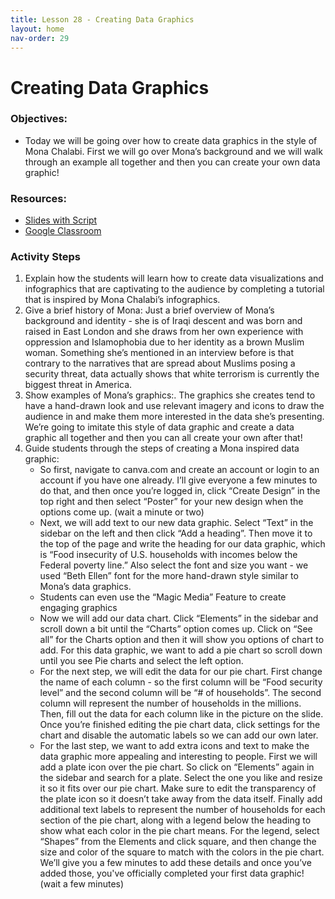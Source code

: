 ```yaml
---
title: Lesson 28 - Creating Data Graphics 
layout: home
nav-order: 29
---
```


# Creating Data Graphics 

### Objectives:
- Today we will be going over how to create data graphics in the style of Mona Chalabi. First we will go over Mona’s background and we will walk through an example all together and then you can create your own data graphic!

### Resources:

- <a href = "https://drive.google.com/file/d/1Fda2GndDaK2dsMJ_VVad4CXNDm1qxgy4/view?usp=drive_link"> Slides with Script </a>
- <a href = "https://classroom.google.com/u/0/w/Njk0MDcwMTM3ODU5/tc/Njk1MDc3NDQwMDc4"> Google Classroom </a>

### Activity Steps

1. Explain how the students will learn how to create data visualizations and infographics that are captivating to the audience by completing a tutorial that is inspired by Mona Chalabi’s infographics. 
2. Give a brief history of Mona: Just a brief overview of Mona’s background and identity - she is of Iraqi descent and was born and raised in East London and she draws from her own experience with oppression and Islamophobia due to her identity as a brown Muslim woman. Something she’s mentioned in an interview before is that contrary to the narratives that are spread about Muslims posing a security threat, data actually shows that white terrorism is currently the biggest threat in America.
3. Show examples of Mona’s graphics:. The graphics she creates tend to have a hand-drawn look and use relevant imagery and icons to draw the audience in and make them more interested in the data she’s presenting. We’re going to imitate this style of data graphic and create a data graphic all together and then you can all create your own after that!
4.  Guide students through the steps of creating a Mona inspired data graphic:
    - So first, navigate to canva.com and create an account or login to an account if you have one already. I’ll give everyone a few minutes to do that, and then once you’re logged in, click “Create Design” in the top right and then select “Poster” for your new design when the options come up. (wait a minute or two)
    - Next, we will add text to our new data graphic. Select “Text” in the sidebar on the left and then click “Add a heading”. Then move it to the top of the page and write the heading for our data graphic, which is “Food insecurity of U.S. households with incomes below the Federal poverty line.” Also select the font and size you want - we used “Beth Ellen” font for the more hand-drawn style similar to Mona’s data graphics.
    - Students can even use the “Magic Media” Feature to create engaging graphics
    - Now we will add our data chart. Click “Elements” in the sidebar and scroll down a bit until the “Charts” option comes up. Click on “See all” for the Charts option and then it will show you options of chart to add. For this data graphic, we want to add a pie chart so scroll down until you see Pie charts and select the left option.
    - For the next step, we will edit the data for our pie chart. First change the name of each column - so the first column will be “Food security level” and the second column will be “# of households”. The second column will represent the number of households in the millions. Then, fill out the data for each column like in the picture on the slide. Once you’re finished editing the pie chart data, click settings for the chart and disable the automatic labels so we can add our own later. 
    - For the last step, we want to add extra icons and text to make the data graphic more appealing and interesting to people. First we will add a plate icon over the pie chart. So click on “Elements” again in the sidebar and search for a plate. Select the one you like and resize it so it fits over our pie chart. Make sure to edit the transparency of the plate icon so it doesn’t take away from the data itself. Finally add additional text labels to represent the number of households for each section of the pie chart, along with a legend below the heading to show what each color in the pie chart means. For the legend, select “Shapes” from the Elements and click square, and then change the size and color of the square to match with the colors in the pie chart. We’ll give you a few minutes to add these details and once you’ve added those, you've officially completed your first data graphic!  (wait a few minutes)
